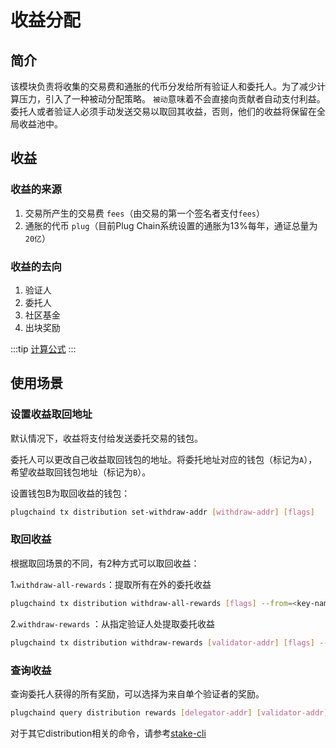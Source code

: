 # 收益分配

## 简介

该模块负责将收集的交易费和通胀的代币分发给所有验证人和委托人。为了减少计算压力，引入了一种被动分配策略。
`被动`意味着不会直接向贡献者自动支付利益。委托人或者验证人必须手动发送交易以取回其收益，否则，他们的收益将保留在全局收益池中。

## 收益

### 收益的来源

1. 交易所产生的交易费 `fees`（由交易的第一个签名者支付`fees`）
2. 通胀的代币 `plug`（目前Plug Chain系统设置的通胀为13%每年，通证总量为`20亿`）

### 收益的去向

1. 验证人
2. 委托人
3. 社区基金
4. 出块奖励

:::tip
[计算公式](../concepts/general-concepts.md#staking-收益计算公式)
:::

## 使用场景

### 设置收益取回地址

默认情况下，收益将支付给发送委托交易的钱包。

委托人可以更改自己收益取回钱包的地址。将委托地址对应的钱包（标记为`A`），希望收益取回钱包地址（标记为`B`）。

设置钱包B为取回收益的钱包：

```bash
plugchaind tx distribution set-withdraw-addr [withdraw-addr] [flags]
```  

### 取回收益

根据取回场景的不同，有2种方式可以取回收益：

1.`withdraw-all-rewards`：提取所有在外的委托收益

```bash
plugchaind tx distribution withdraw-all-rewards [flags] --from=<key-name> --fees=20plug --chain-id=plugchain
```

2.`withdraw-rewards` ：从指定验证人处提取委托收益

```bash
plugchaind tx distribution withdraw-rewards [validator-addr] [flags] --from=<key-name> --fees=20plug --chain-id=plugchain
```

### 查询收益

查询委托人获得的所有奖励，可以选择为来自单个验证者的奖励。

```bash
plugchaind query distribution rewards [delegator-addr] [validator-addr] [flags]
```

对于其它distribution相关的命令，请参考[stake-cli](../cli-client/distribution.md)
